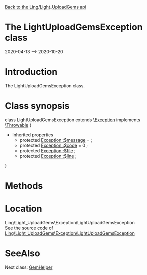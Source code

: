 [Back to the Ling/Light_UploadGems api](https://github.com/lingtalfi/Light_UploadGems/blob/master/doc/api/Ling/Light_UploadGems.md)



The LightUploadGemsException class
================
2020-04-13 --> 2020-10-20






Introduction
============

The LightUploadGemsException class.



Class synopsis
==============


class <span class="pl-k">LightUploadGemsException</span> extends [\Exception](http://php.net/manual/en/class.exception.php) implements [\Throwable](http://php.net/manual/en/class.throwable.php) {

- Inherited properties
    - protected  [Exception::$message](#property-message) =  ;
    - protected  [Exception::$code](#property-code) = 0 ;
    - protected  [Exception::$file](#property-file) ;
    - protected  [Exception::$line](#property-line) ;

}






Methods
==============






Location
=============
Ling\Light_UploadGems\Exception\LightUploadGemsException<br>
See the source code of [Ling\Light_UploadGems\Exception\LightUploadGemsException](https://github.com/lingtalfi/Light_UploadGems/blob/master/Exception/LightUploadGemsException.php)



SeeAlso
==============
Next class: [GemHelper](https://github.com/lingtalfi/Light_UploadGems/blob/master/doc/api/Ling/Light_UploadGems/GemHelper/GemHelper.md)<br>
